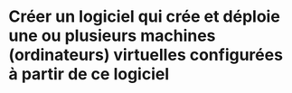 # Créer un logiciel qui crée et déploie une ou plusieurs machines (ordinateurs) virtuelles configurées à partir de ce logiciel 